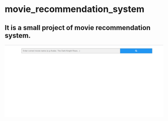 # movie_recommendation_system
<h2>It is a small project of movie recommendation system.</h2>
<p align="center">
  <img src="Final_output/a.png" width="1000" >
</p>
